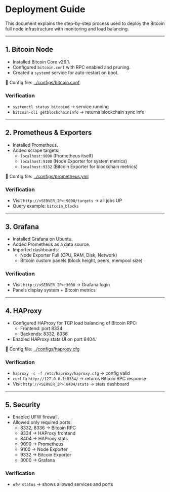 # Deployment Guide

This document explains the step-by-step process used to deploy the Bitcoin full node infrastructure with monitoring and load balancing.

---

## 1. Bitcoin Node
- Installed Bitcoin Core v26.1.
- Configured `bitcoin.conf` with RPC enabled and pruning.
- Created a `systemd` service for auto-restart on boot.

📄 Config file: [../configs/bitcoin.conf](../configs/bitcoin.conf)

### Verification
- `systemctl status bitcoind` → service running
- `bitcoin-cli getblockchaininfo` → returns blockchain sync info

---

## 2. Prometheus & Exporters
- Installed Prometheus.
- Added scrape targets:
  - `localhost:9090` (Prometheus itself)
  - `localhost:9100` (Node Exporter for system metrics)
  - `localhost:9332` (Bitcoin Exporter for blockchain metrics)

📄 Config file: [../configs/prometheus.yml](../configs/prometheus.yml)

### Verification
- Visit `http://<SERVER_IP>:9090/targets` → all jobs UP
- Query example: `bitcoin_blocks`

---

## 3. Grafana
- Installed Grafana on Ubuntu.
- Added Prometheus as a data source.
- Imported dashboards:
  - Node Exporter Full (CPU, RAM, Disk, Network)
  - Bitcoin custom panels (block height, peers, mempool size)

### Verification
- Visit `http://<SERVER_IP>:3000` → Grafana login
- Panels display system + Bitcoin metrics

---

## 4. HAProxy
- Configured HAProxy for TCP load balancing of Bitcoin RPC:
  - Frontend: port 8334
  - Backends: 8332, 8336
- Enabled HAProxy stats UI on port 8404.

📄 Config file: [../configs/haproxy.cfg](../configs/haproxy.cfg)

### Verification
- `haproxy -c -f /etc/haproxy/haproxy.cfg` → config valid
- `curl` to `http://127.0.0.1:8334/` → returns Bitcoin RPC response
- Visit `http://<SERVER_IP>:8404/stats` → stats dashboard

---

## 5. Security
- Enabled UFW firewall.
- Allowed only required ports:
  - 8332, 8336 → Bitcoin RPC
  - 8334 → HAProxy frontend
  - 8404 → HAProxy stats
  - 9090 → Prometheus
  - 9100 → Node Exporter
  - 9332 → Bitcoin Exporter
  - 3000 → Grafana

### Verification
- `ufw status` → shows allowed services and ports
